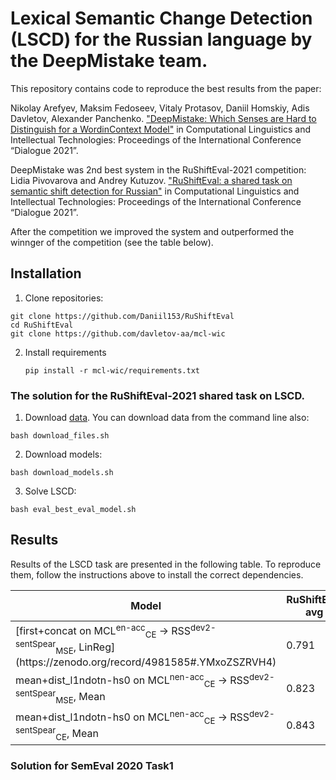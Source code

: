# Lexical Semantic Change Detection (LSCD) for the Russian language by the DeepMistake team.

This repository contains code to reproduce the best results from the paper:

Nikolay Arefyev, Maksim Fedoseev, Vitaly Protasov, Daniil Homskiy, Adis Davletov, Alexander Panchenko. ["DeepMistake: Which Senses are Hard to Distinguish for a Word­in­Context Model"](http://www.dialog-21.ru/media/5235/arefyevnplusetal133.pdf) in Computational Linguistics and Intellectual Technologies:
Proceedings of the International Conference “Dialogue 2021”.

DeepMistake was 2nd best system in the RuShiftEval-2021 competition:
Lidia Pivovarova and Andrey Kutuzov. ["RuShiftEval: a shared task on semantic shift detection for Russian"](http://www.dialog-21.ru/media/5296/pivovarovalpluskutuzova151.pdf) in Computational Linguistics and Intellectual Technologies:
Proceedings of the International Conference “Dialogue 2021”.

After the competition we improved the system and outperformed the winnger of the competition (see the table below).


## Installation
1. Clone repositories:
```shell script
git clone https://github.com/Daniil153/RuShiftEval
cd RuShiftEval
git clone https://github.com/davletov-aa/mcl-wic
```

2. Install requirements
    ```shell script
    pip install -r mcl-wic/requirements.txt
    ```
### The solution for the RuShiftEval-2021 shared task on LSCD.
1. Download [data](https://zenodo.org/record/4977798#.YMxeNCZRVH4). You can download data from the command line also:
```shell script
bash download_files.sh
```
2. Download models:
```shell script
bash download_models.sh 
```
3. Solve LSCD:
```shell script
bash eval_best_eval_model.sh
```

## Results
Results of the LSCD task are presented in the following table. To reproduce them, follow the instructions above to install the correct dependencies. 


<table>
    <thead>
        <tr>
            <th rowspan=1><b>Model</b></th>
            <th colspan=1><b>RuShiftEval avg</b></th>
            <th colspan=1><b>RuShiftEval1</b></th>
            <th colspan=1><b>RuShiftEval2</b></th>
            <th colspan=1><b>RuShiftEval3</b></th>
        </tr>
    </thead>
    <tbody>
        <tr>
            <td>[first+concat on MCL<sup>en-acc</sup><sub>CE</sub> &rarr; RSS<sup>dev2-sentSpear</sup><sub>MSE</sub>, LinReg](https://zenodo.org/record/4981585#.YMxoZSZRVH4)</td>
            <td>0.791</td>
            <td>0.798</td>
            <td>0.773</td>
            <td>0.803</td>
        </tr>
        <tr>
            <td>mean+dist_l1ndotn-hs0 on MCL<sup>nen-acc</sup><sub>CE</sub> &rarr; RSS<sup>dev2-sentSpear</sup><sub>MSE</sub>, Mean</td>
            <td>0.823</td>
            <td>0.825</td>
            <td>0.821</td>
            <td>0.823</td>
        </tr>
        <tr>
            <td>mean+dist_l1ndotn-hs0 on MCL<sup>nen-acc</sup><sub>CE</sub> &rarr; RSS<sup>dev2-sentSpear</sup><sub>CE</sub>, Mean</td>
            <td>0.843</td>
            <td>0.846</td>
            <td>0.848</td>
            <td>0.836</td>
        </tr>
    </tbody>
</table>

### Solution for SemEval 2020 Task1
